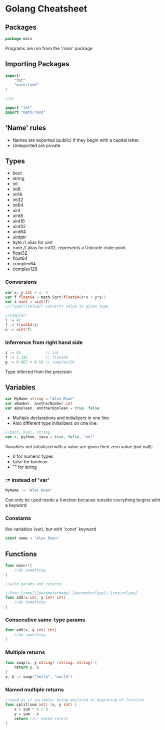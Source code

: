 # Golang Cheatsheet

## Packages

```go
package main
```

Programs are run from the 'main' package

## Importing Packages

```go
import(
	"fmt"
	"math/rand"
)

//or

import "fmt"
import "math/rand"
```

## 'Name' rules

* Names are exported (public) if they begin with a capital letter. 
* Unexported are private

## Types

* bool
* string
* int  
* int8
* int16
* int32
* int64
* uint 
* uint8
* uint16
* uint32
* uint64
* uintptr
* byte // alias for uint
* rune // alias for int32. represents a Unicode code point
* float32 
* float64
* complex64
* complex128

### Conversions

```go
var x, y int = 3, 4
var f float64 = math.Sqrt(float64(x*x + y*y))
var z uint = uint(f)
//[Type]([Value]) converts value to given type

//simpler:
i := 42
f := float64(i)
u := uint(f)
```

### Inferrence from right hand side

```go
i := 42           // int
f := 3.142        // float64
g := 0.867 + 0.5i // complex128
```

Type inferred from the precision

## Variables

```go
var MyName string = "Alex Roan"
var aNumber, anotherNumber int
var aBoolean, anotherBoolean = true, false
```

* Multiple declarations and initializers in one line
* Also different type initializers on one line:

```go
//bool, bool, string
var c, python, java = true, false, "no!"
```

Variables not initialized with a value are given their zero value (not null):
* 0 for numeric types
* false for boolean
* "" for string

### := instead of 'var'

```go
MyName := "Alex Roan"
```

Can only be used inside a function because outside everything begins with a keyword

### Constants

like variables (var), but with 'const' keyword

```go
const name = "Alex Roan"
```

## Functions

```go
func main(){
	//do something
}

//with params and returns

//func [name]([parameterName] [parameterType]) [returnType]
func add(x int, y int) int{
	//do something
}
```

### Consecutive same-type params

```go
func add(x, y int) int{
	//do something
}
```

### Multiple returns

```go
func swap(x, y string) (string, string) {
	return y, x
}
a, b := swap("hello", "world")
```

### Named multiple returns

```go
//used as if variables being declared at beginning of function
func split(sum int) (x, y int) {
	x = sum * 4 / 9
	y = sum - x
	return //<- naked return
}
```

